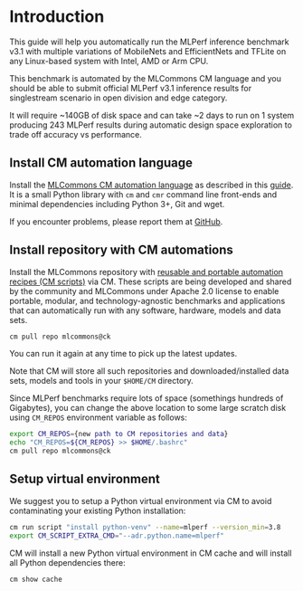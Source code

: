 # Introduction

This guide will help you automatically run the MLPerf inference benchmark v3.1 with multiple variations of MobileNets and EfficientNets 
and TFLite on any Linux-based system with Intel, AMD or Arm CPU.

This benchmark is automated by the MLCommons CM language and you should be able to submit official MLPerf v3.1 inference results
for singlestream scenario in open division and edge category.

It will require ~140GB of disk space and can take ~2 days to run on 1 system producing 243 MLPerf results 
during automatic design space exploration to trade off accuracy vs performance.



## Install CM automation language

Install the [MLCommons CM automation language](https://doi.org/10.5281/zenodo.8105339) as described in this [guide](../../../docs/installation.md). 
It is a small Python library with `cm` and `cmr` command line front-ends and minimal dependencies including Python 3+, Git and wget.

If you encounter problems, please report them at [GitHub](https://github.com/mlcommons/ck/issues).


## Install repository with CM automations

Install the MLCommons repository with [reusable and portable automation recipes (CM scripts)](https://github.com/mlcommons/ck/tree/master/cm-mlops/script) via CM.
These scripts are being developed and shared by the community and MLCommons under Apache 2.0 license 
to enable portable, modular, and technology-agnostic benchmarks and applications 
that can automatically run with any software, hardware, models and data sets.

```bash
cm pull repo mlcommons@ck
```

You can run it again at any time to pick up the latest updates.

Note that CM will store all such repositories and downloaded/installed data sets, models and tools
in your `$HOME/CM` directory. 

Since MLPerf benchmarks require lots of space (somethings hundreds of Gigabytes), 
you can change the above location to some large scratch disk using `CM_REPOS` 
environment variable as follows:

```bash
export CM_REPOS={new path to CM repositories and data}
echo "CM_REPOS=${CM_REPOS} >> $HOME/.bashrc"
cm pull repo mlcommons@ck
```



## Setup virtual environment

We suggest you to setup a Python virtual environment via CM to avoid contaminating your existing Python installation:

```bash
cm run script "install python-venv" --name=mlperf --version_min=3.8
export CM_SCRIPT_EXTRA_CMD="--adr.python.name=mlperf"
```

CM will install a new Python virtual environment in CM cache and will install all Python dependencies there:
```bash
cm show cache
```



